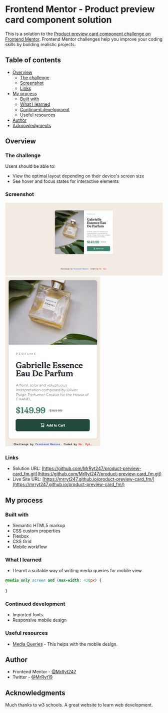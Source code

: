 # Frontend Mentor - Product preview card component solution

This is a solution to the [Product preview card component challenge on Frontend Mentor](https://www.frontendmentor.io/challenges/product-preview-card-component-GO7UmttRfa). Frontend Mentor challenges help you improve your coding skills by building realistic projects. 

## Table of contents

- [Overview](#overview)
  - [The challenge](#the-challenge)
  - [Screenshot](#screenshot)
  - [Links](#links)
- [My process](#my-process)
  - [Built with](#built-with)
  - [What I learned](#what-i-learned)
  - [Continued development](#continued-development)
  - [Useful resources](#useful-resources)
- [Author](#author)
- [Acknowledgments](#acknowledgments)

## Overview

### The challenge

Users should be able to:

- View the optimal layout depending on their device's screen size
- See hover and focus states for interactive elements

### Screenshot

![Desktop View](./images/desktop-view.jpg)
![Mobile View](./images/mobile-view.jpg)

### Links

- Solution URL: [https://github.com/MrRyt247/product-preview-card_fm.git](https://github.com/MrRyt247/product-preview-card_fm.git)
- Live Site URL: [https://mrryt247.github.io/product-preview-card_fm/](https://mrryt247.github.io/product-preview-card_fm/)

## My process

### Built with

- Semantic HTML5 markup
- CSS custom properties
- Flexbox
- CSS Grid
- Mobile workflow

### What I learned

- I learnt a suitable way of writing media queries for mobile view
``` CSS
@media only screen and (max-width: 430px) {

}
```

### Continued development

- Imported fonts
- Responsive mobile design

### Useful resources

- [Media Queries](https://www.w3schools.com/css/css_rwd_mediaqueries.asp) - This helps with the mobile design.

## Author

- Frontend Mentor - [@MrRyt247](https://www.frontendmentor.io/profile/MrRyt247)
- Twitter - [@MrRyt19](https://www.twitter.com/MrRyt19?t=7|9R5z1MSEmgcekuJ_1ujA&s=09)

## Acknowledgments

Much thanks to w3 schools. A great website to learn web development.